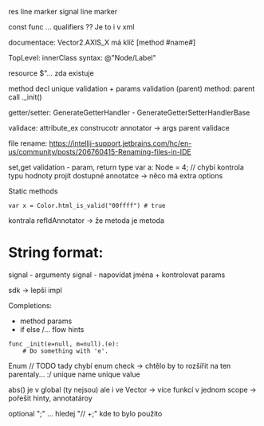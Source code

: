 res line marker
signal line marker




const func ... qualifiers ?? Je to i v xml

documentace:
Vector2.AXIS_X má klíč [method #name#]

TopLevel: innerClass
syntax: @"Node/Label"

resource $"...  zda existuje

method decl unique validation + params validation (parent)
method: parent call ._init()

getter/setter:
GenerateGetterHandler - GenerateGetterSetterHandlerBase

validace: attribute_ex
construcotr annotator -> args parent validace

file rename:
https://intellij-support.jetbrains.com/hc/en-us/community/posts/206760415-Renaming-files-in-IDE

set,get validation - param, return type
var a: Node = 4; // chybí kontrola typu hodnoty
projít dostupné annotatce -> něco má extra options

Static methods
```
var x = Color.html_is_valid("00ffff") # true
```

kontrala refIdAnnotator -> že metoda je metoda  

# String format:
signal - argumenty
signal - napovídat jména + kontrolovat params

sdk -> lepší impl

Completions:
- method params
- if else /...  flow hints

```
func _init(e=null, m=null).(e):
    # Do something with 'e'.
```

Enum
// TODO tady chybí enum check -> chtělo by to rozšířit na ten parentaly... :/
unique name
unique value

abs() je v global (ty nejsou) ale i ve Vector 
-> více funkcí v jednom scope -> pořešit hinty, annotatároy

optional ";" ... hledej "// +;" kde to bylo použito

